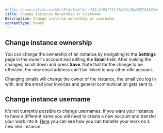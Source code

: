 ```yaml
---
#https://www.notion.so/n8n/Frontmatter-432c2b8dff1f43d4b1c8d20075510fe4
title: Change Instance Ownership or Username
Description: Change instance ownership or username.
contentType: howto
---
```


## Change instance ownership

You can change the ownership of an instance by navigating to the **Settings** page in the owner's account and editing the **Email** field. After making the changes, scroll down and press **Save**.
Note that for the change to be effective, the new email address can't be linked to any other n8n account.

Changing emails will change the owner of the instance, the email you log in with, and the email your invoices and general communication gets sent to.

## Change instance username

It's not currently possible to change usernames.
If you want your instance to have a different name you will need to create a new account and transfer your work into it. [Here](https://docs.n8n.io/workflows/export-import/) you can see how you can transfer your work no a new n8n instance.